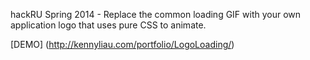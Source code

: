 hackRU Spring 2014 - Replace the common loading GIF with your own application logo that uses pure CSS to animate.

[DEMO] (http://kennyliau.com/portfolio/LogoLoading/)

